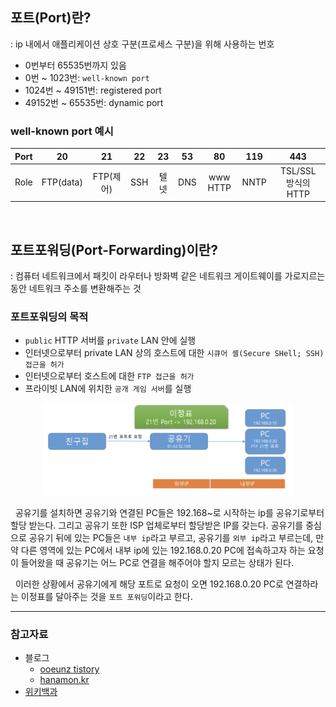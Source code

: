 ## **포트(Port)란?**

: ip 내에서 애플리케이션 상호 구분(프로세스 구분)을 위해 사용하는 번호

- 0번부터 65535번까지 있음
- 0번 ~ 1023번: `well-known port`
- 1024번 ~ 49151번: registered port
- 49152번 ~ 65535번: dynamic port

### well-known port 예시

| Port |    20     |    21     | 22  |  23  | 53  |    80    | 119  |         443         |
| :--: | :-------: | :-------: | :-: | :--: | :-: | :------: | :--: | :-----------------: |
| Role | FTP(data) | FTP(제어) | SSH | 텔넷 | DNS | www HTTP | NNTP | TSL/SSL 방식의 HTTP |

</br>

## **포트포워딩(Port-Forwarding)이란?**

: 컴퓨터 네트워크에서 패킷이 라우터나 방화벽 같은 네트워크 게이트웨이를 가로지르는 동안 네트워크 주소를 변환해주는 것

### 포트포워딩의 목적

- `public` HTTP 서버를 `private` LAN 안에 실행
- 인터넷으로부터 private LAN 상의 호스트에 대한 `시큐어 셸(Secure SHell; SSH) 접근을 허가`
- 인터넷으로부터 호스트에 대한 `FTP 접근을 허가`
- 프라이빗 LAN에 위치한 `공개 게임 서버`를 실행

<p align=center><img src='../../resources/port1.png' width=400></p>

&nbsp; 공유기를 설치하면 공유기와 연결된 PC들은 192.168~로 시작하는 ip를 공유기로부터 할당 받는다. 그리고 공유기 또한 ISP 업체로부터 할당받은 IP를 갖는다. 공유기를 중심으로 공유기 뒤에 있는 PC들은 `내부 ip`라고 부르고, 공유기를 `외부 ip`라고 부르는데, 만약 다른 영역에 있는 PC에서 내부 ip에 있는 192.168.0.20 PC에 접속하고자 하는 요청이 들어왔을 때 공유기는 어느 PC로 연결을 해주어야 할지 모르는 상태가 된다.

&nbsp; 이러한 상황에서 공유기에게 해당 포트로 요청이 오면 192.168.0.20 PC로 연결하라는 이정표를 달아주는 것을 `포트 포워딩`이라고 한다.

---

### **참고자료**

- 블로그
  - [ooeunz tistory](https://ooeunz.tistory.com/104)
  - [hanamon.kr](https://hanamon.kr/네트워크-기본-ip-주소와-포트-port/)
- [위키백과](https://ko.wikipedia.org/wiki/포트_포워딩)
